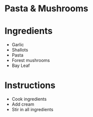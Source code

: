 # Pasta & Mushrooms

# Ingredients
* Garlic
* Shallots
* Pasta 
* Forest mushrooms
* Bay Leaf

# Instructions
* Cook ingredients
* Add cream
* Stir in all ingredients
